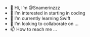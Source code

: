 - 👋 Hi, I’m @Snamerinzzz
- 👀 I’m interested in starting in coding
- 🌱 I’m currently learning Swift
- 💞️ I’m looking to collaborate on ...
- 📫 How to reach me ...

<!---
Snamerinzzz/Snamerinzzz is a ✨ special ✨ repository because its `README.md` (this file) appears on your GitHub profile.
You can click the Preview link to take a look at your changes.
--->
